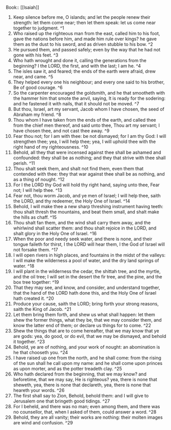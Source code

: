  Book:: [[Isaiah]]
 1. Keep silence before me, O islands; and let the people renew their strength: let them come near; then let them speak: let us come near together to judgment. ^1
 2. Who raised up the righteous man from the east, called him to his foot, gave the nations before him, and made him rule over kings? he gave them as the dust to his sword, and as driven stubble to his bow. ^2
 3. He pursued them, and passed safely; even by the way that he had not gone with his feet. ^3
 4. Who hath wrought and done it, calling the generations from the beginning? I the LORD, the first, and with the last; I am he. ^4
 5. The isles saw it, and feared; the ends of the earth were afraid, drew near, and came. ^5
 6. They helped every one his neighbour; and every one said to his brother, Be of good courage. ^6
 7. So the carpenter encouraged the goldsmith, and he that smootheth with the hammer him that smote the anvil, saying, It is ready for the sodering: and he fastened it with nails, that it should not be moved. ^7
 8. But thou, Israel, art my servant, Jacob whom I have chosen, the seed of Abraham my friend. ^8
 9. Thou whom I have taken from the ends of the earth, and called thee from the chief men thereof, and said unto thee, Thou art my servant; I have chosen thee, and not cast thee away. ^9
 10. Fear thou not; for I am with thee: be not dismayed; for I am thy God: I will strengthen thee; yea, I will help thee; yea, I will uphold thee with the right hand of my righteousness. ^10
 11. Behold, all they that were incensed against thee shall be ashamed and confounded: they shall be as nothing; and they that strive with thee shall perish. ^11
 12. Thou shalt seek them, and shalt not find them, even them that contended with thee: they that war against thee shall be as nothing, and as a thing of nought. ^12
 13. For I the LORD thy God will hold thy right hand, saying unto thee, Fear not; I will help thee. ^13
 14. Fear not, thou worm Jacob, and ye men of Israel; I will help thee, saith the LORD, and thy redeemer, the Holy One of Israel. ^14
 15. Behold, I will make thee a new sharp threshing instrument having teeth: thou shalt thresh the mountains, and beat them small, and shalt make the hills as chaff. ^15
 16. Thou shalt fan them, and the wind shall carry them away, and the whirlwind shall scatter them: and thou shalt rejoice in the LORD, and shalt glory in the Holy One of Israel. ^16
 17. When the poor and needy seek water, and there is none, and their tongue faileth for thirst, I the LORD will hear them, I the God of Israel will not forsake them. ^17
 18. I will open rivers in high places, and fountains in the midst of the valleys: I will make the wilderness a pool of water, and the dry land springs of water. ^18
 19. I will plant in the wilderness the cedar, the shittah tree, and the myrtle, and the oil tree; I will set in the desert the fir tree, and the pine, and the box tree together: ^19
 20. That they may see, and know, and consider, and understand together, that the hand of the LORD hath done this, and the Holy One of Israel hath created it. ^20
 21. Produce your cause, saith the LORD; bring forth your strong reasons, saith the King of Jacob. ^21
 22. Let them bring them forth, and shew us what shall happen: let them shew the former things, what they be, that we may consider them, and know the latter end of them; or declare us things for to come. ^22
 23. Shew the things that are to come hereafter, that we may know that ye are gods: yea, do good, or do evil, that we may be dismayed, and behold it together. ^23
 24. Behold, ye are of nothing, and your work of nought: an abomination is he that chooseth you. ^24
 25. I have raised up one from the north, and he shall come: from the rising of the sun shall he call upon my name: and he shall come upon princes as upon morter, and as the potter treadeth clay. ^25
 26. Who hath declared from the beginning, that we may know? and beforetime, that we may say, He is righteous? yea, there is none that sheweth, yea, there is none that declareth, yea, there is none that heareth your words. ^26
 27. The first shall say to Zion, Behold, behold them: and I will give to Jerusalem one that bringeth good tidings. ^27
 28. For I beheld, and there was no man; even among them, and there was no counsellor, that, when I asked of them, could answer a word. ^28
 29. Behold, they are all vanity; their works are nothing: their molten images are wind and confusion. ^29
